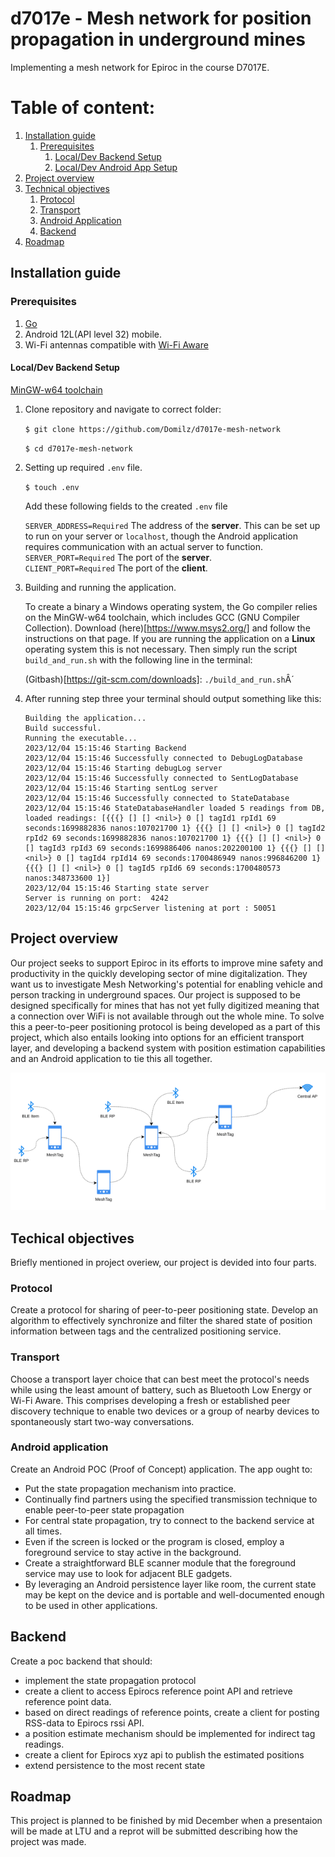 # d7017e - Mesh network for position propagation in underground mines
Implementing a mesh network for Epiroc in the course D7017E.

 # Table of content:
 1. [Installation guide](#installation-guide)
    1. [Prerequisites](#prerequisites)
        1. [Local/Dev Backend Setup](#backend-setup)
        2. [Local/Dev Android App Setup](#app-setup)
 3. [Project overview](#project-overview)
 4. [Technical objectives](#technical-objectives)
    1. [Protocol](#protocol)
    2. [Transport](#transport)
    3. [Android Application](#android-application)
    4. [Backend](#backend)
  5. [Roadmap](#roadmap)

## Installation guide

### Prerequisites <a id="prerequisites"></a>
1. [Go](https://go.dev/)
2. Android 12L(API level 32) mobile.
3. Wi-Fi antennas compatible with [Wi-Fi Aware](https://www.wi-fi.org/discover-wi-fi/wi-fi-aware)

#### Local/Dev Backend Setup <a id="backend-setup"></a>
[MinGW-w64 toolchain]()

1. Clone repository and navigate to correct folder:

   `$ git clone https://github.com/Domilz/d7017e-mesh-network`

   `$ cd d7017e-mesh-network`

2. Setting up required `.env` file.   

   `$ touch .env`

   Add these following fields to the created `.env` file

   `SERVER_ADDRESS=Required` The address of the **server**. This can be set up to run on your server or `localhost`, though the Android application requires communication with an actual server to function. <br />
   `SERVER_PORT=Required` The port of the **server**. <br />
   `CLIENT_PORT=Required` The port of the **client**. <br />

3. Building and running the application.

   To create a binary a Windows operating system, the Go compiler relies on the MinGW-w64 toolchain, which includes GCC (GNU Compiler Collection). Download (here)[https://www.msys2.org/] and follow the instructions on that page. If you are running the application on a **Linux** operating system this is not necessary. Then simply run the script `build_and_run.sh` with the following line in the terminal: 

   (Gitbash)[https://git-scm.com/downloads]:
   `./build_and_run.sh`Â´

  
4. After running step three your terminal should output something like this:

   ```
   Building the application...
   Build successful.
   Running the executable...
   2023/12/04 15:15:46 Starting Backend
   2023/12/04 15:15:46 Successfully connected to DebugLogDatabase
   2023/12/04 15:15:46 Starting debugLog server
   2023/12/04 15:15:46 Successfully connected to SentLogDatabase
   2023/12/04 15:15:46 Starting sentLog server
   2023/12/04 15:15:46 Successfully connected to StateDatabase
   2023/12/04 15:15:46 StateDatabaseHandler loaded 5 readings from DB, loaded readings: [{{{} [] [] <nil>} 0 [] tagId1 rpId1 69 seconds:1699882836 nanos:107021700 1} {{{} [] [] <nil>} 0 [] tagId2 rpId2 69 seconds:1699882836 nanos:107021700 1} {{{} [] [] <nil>} 0 [] tagId3 rpId3 69 seconds:1699886406 nanos:202200100 1} {{{} [] [] <nil>} 0 [] tagId4 rpId14 69 seconds:1700486949 nanos:996846200 1} {{{} [] [] <nil>} 0 [] tagId5 rpId6 69 seconds:1700480573 nanos:348733600 1}]
   2023/12/04 15:15:46 Starting state server
   Server is running on port:  4242
   2023/12/04 15:15:46 grpcServer listening at port : 50051
   ```
## Project overview <a id="project-overview"></a>
Our project seeks to support Epiroc in its efforts to improve mine safety and productivity in the quickly developing sector of mine digitalization. They want us to investigate Mesh Networking's potential for enabling vehicle and person tracking in underground spaces. Our project is supposed to be designed specifically for mines that has not yet fully digitized meaning that a connection over WiFi is not available through out the whole mine. To solve this a peer-to-peer positioning protocol is being developed as a part of this project, which also entails looking into options for an efficient transport layer, and developing a backend system with position estimation capabilities and an Android application to tie this all together.

<p align="center">
  <img src="https://github.com/Domilz/d7017e-mesh-network/blob/main/img/mesh.png" />
</p>

## Techical objectives <a id="technical-objectives"></a>
Briefly mentioned in project overiew, our project is devided into four parts.

### Protocol <a id="protocol"></a>
Create a protocol for sharing of peer-to-peer positioning state. Develop an algorithm to effectively synchronize and filter the shared state of position information between tags and the centralized positioning service.

### Transport <a id="transport"></a>
Choose a transport layer choice that can best meet the protocol's needs while using the least amount of battery, such as Bluetooth Low Energy or Wi-Fi Aware. This comprises developing a fresh or established peer discovery technique to enable two devices or a group of nearby devices to spontaneously start two-way conversations.

### Android application <a id="android-application"></a>
Create an Android POC (Proof of Concept) application. The app ought to:

- Put the state propagation mechanism into practice.
- Continually find partners using the specified transmission technique to enable peer-to-peer state propagation
- For central state propagation, try to connect to the backend service at all times.
- Even if the screen is locked or the program is closed, employ a foreground service to stay active in the background.
- Create a straightforward BLE scanner module that the foreground service may use to look for adjacent BLE gadgets.
- By leveraging an Android persistence layer like room, the current state may be kept on the device and is portable and well-documented enough to be used in other applications.

## Backend <a id="backend"></a>
Create a poc backend that should:
- implement the state propagation protocol
- create a client to access Epirocs reference point API and retrieve reference point data.
- based on direct readings of reference points, create a client for posting RSS-data to Epirocs rssi API.
- a position estimate mechanism should be implemented for indirect tag readings.
- create a client for Epirocs xyz api to publish the estimated positions
- extend persistence to the most recent state

## Roadmap <a id="roadmap"></a>
This project is planned to be finished by mid December when a presentaion will be made at LTU and a reprot will be submitted describing how the project was made.
